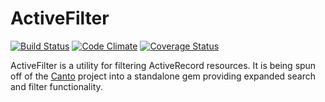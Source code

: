 ActiveFilter
============
[![Build Status](https://travis-ci.org/danascheider/active_filter.svg?branch=master)](https://travis-ci.org/danascheider/active_filter) [![Code Climate](https://codeclimate.com/github/danascheider/active_filter/badges/gpa.svg)](https://codeclimate.com/github/danascheider/active_filter) [![Coverage Status](https://coveralls.io/repos/danascheider/active_filter/badge.png)](https://coveralls.io/r/danascheider/active_filter) 

ActiveFilter is a utility for filtering ActiveRecord resources. It is being spun off of 
the [Canto](https://github.com/danascheider/canto) project into a standalone gem providing
expanded search and filter functionality.